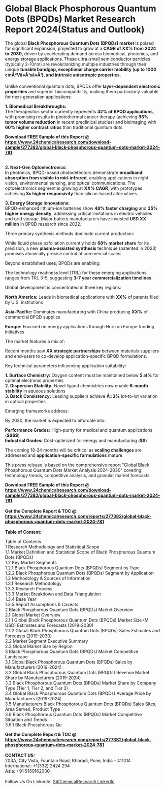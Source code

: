 <h1>Global Black Phosphorous Quantum Dots (BPQDs) Market Research Report 2024(Status and Outlook)</h1><p>The global <strong>Black Phosphorous Quantum Dots (BPQDs) market</strong> is poised for significant expansion, projected to grow at a <strong>CAGR of XX% from 2024 to 2030</strong>, driven by accelerating demand across biomedical, photonics, and energy storage applications. These ultra-small semiconductor particles (typically 2-10nm) are revolutionizing multiple industries through their unique <strong>tunable bandgap, exceptional charge carrier mobility (up to 1000 cmÂ²Vâ»Â¹sâ»Â¹), and intrinsic anisotropic properties</strong>.</p><p>Unlike conventional quantum dots, BPQDs offer <strong>layer-dependent electronic properties</strong> and superior biocompatibility, making them particularly valuable for next-generation applications:</p><p><strong>1. Biomedical Breakthroughs:</strong><br>
The therapeutics sector currently represents <strong>42% of BPQD applications</strong>, with promising results in photothermal cancer therapy (achieving <strong>93% tumor volume reduction</strong> in recent preclinical studies) and bioimaging with <strong>60% higher contrast ratios</strong> than traditional quantum dots.</p><div><b>Download FREE Sample of this Report @ 
            <a href="https://www.24chemicalresearch.com/download-sample/277382/global-black-phosphorous-quantum-dots-market-2024-781">
            https://www.24chemicalresearch.com/download-sample/277382/global-black-phosphorous-quantum-dots-market-2024-781</a></b></div><br><p><strong>2. Next-Gen Optoelectronics:</strong><br>
In photonics, BPQD-based photodetectors demonstrate <strong>broadband absorption from visible to mid-infrared</strong>, enabling applications in night vision, environmental sensing, and optical communications. The optoelectronics segment is growing at <strong>XX% CAGR</strong>, with prototypes achieving <strong>3x higher responsivity</strong> than silicon-based alternatives.</p><p><strong>3. Energy Storage Innovations:</strong><br>
BPQD-enhanced lithium-ion batteries show <strong>48% faster charging</strong> and <strong>35% higher energy density</strong>, addressing critical limitations in electric vehicles and grid storage. Major battery manufacturers have invested <strong>USD XX million</strong> in BPQD research since 2022.</p><p>Three primary synthesis methods dominate current production:</p><p>While liquid phase exfoliation currently holds <strong>68% market share</strong> for its precision, a new <strong>plasma-assisted synthesis</strong> technique (patented in 2023) promises atomically precise control at commercial scales.</p><p>Beyond established uses, BPQDs are enabling:</p><p>The technology readiness level (TRL) for these emerging applications ranges from TRL 3-5, suggesting <strong>3-7 year commercialization timelines</strong>.</p><p>Global development is concentrated in three key regions:</p><p><strong>North America:</strong> Leads in biomedical applications with <strong>XX%</strong> of patents filed by U.S. institutions</p><p><strong>Asia-Pacific:</strong> Dominates manufacturing with China producing <strong>XX%</strong> of commercial BPQD supplies</p><p><strong>Europe:</strong> Focused on energy applications through Horizon Europe funding initiatives</p><p>The market features a mix of:</p><p>Recent months saw <strong>XX strategic partnerships</strong> between materials suppliers and end-users to co-develop application-specific BPQD formulations.</p><p>Key technical parameters influencing application suitability:</p><p><strong>1. Surface Chemistry:</strong> Oxygen content must be maintained below <strong>5 at%</strong> for optimal electronic properties<br>
<strong>2. Dispersion Stability:</strong> Novel ligand chemistries now enable <strong>6-month stability</strong> in aqueous solutions<br>
<strong>3. Batch Consistency:</strong> Leading suppliers achieve <strong>Â±3%</strong> lot-to-lot variation in optical properties</p><p>Emerging frameworks address:</p><p>By 2030, the market is expected to bifurcate into:</p><p><strong>Performance Grades:</strong> High-purity for medical and quantum applications (<strong>$$$$</strong>)<br>
<strong>Industrial Grades:</strong> Cost-optimized for energy and manufacturing (<strong>$$</strong>)</p><p>The coming 18-24 months will be critical as <strong>scaling challenges</strong> are addressed and <strong>application-specific formulations</strong> mature.</p><p>This press release is based on the comprehensive report "Global Black Phosphorous Quantum Dots Market Analysis 2024-2030" covering technology trends, competitive analysis, and granular market forecasts.</p><div><b>Download FREE Sample of this Report @ 
            <a href="https://www.24chemicalresearch.com/download-sample/277382/global-black-phosphorous-quantum-dots-market-2024-781">
            https://www.24chemicalresearch.com/download-sample/277382/global-black-phosphorous-quantum-dots-market-2024-781</a></b></div><br><div><b>Get the Complete Report & TOC @ 
            <a href="https://www.24chemicalresearch.com/reports/277382/global-black-phosphorous-quantum-dots-market-2024-781">
            https://www.24chemicalresearch.com/reports/277382/global-black-phosphorous-quantum-dots-market-2024-781</a></b></div><br>
            <b>Table of Content:</b><p>Table of Contents<br />
1 Research Methodology and Statistical Scope<br />
1.1 Market Definition and Statistical Scope of Black Phosphorous Quantum Dots (BPQDs)<br />
1.2 Key Market Segments<br />
1.2.1 Black Phosphorous Quantum Dots (BPQDs) Segment by Type<br />
1.2.2 Black Phosphorous Quantum Dots (BPQDs) Segment by Application<br />
1.3 Methodology & Sources of Information<br />
1.3.1 Research Methodology<br />
1.3.2 Research Process<br />
1.3.3 Market Breakdown and Data Triangulation<br />
1.3.4 Base Year<br />
1.3.5 Report Assumptions & Caveats<br />
2 Black Phosphorous Quantum Dots (BPQDs) Market Overview<br />
2.1 Global Market Overview<br />
2.1.1 Global Black Phosphorous Quantum Dots (BPQDs) Market Size (M USD) Estimates and Forecasts (2019-2030)<br />
2.1.2 Global Black Phosphorous Quantum Dots (BPQDs) Sales Estimates and Forecasts (2019-2030)<br />
2.2 Market Segment Executive Summary<br />
2.3 Global Market Size by Region<br />
3 Black Phosphorous Quantum Dots (BPQDs) Market Competitive Landscape<br />
3.1 Global Black Phosphorous Quantum Dots (BPQDs) Sales by Manufacturers (2019-2024)<br />
3.2 Global Black Phosphorous Quantum Dots (BPQDs) Revenue Market Share by Manufacturers (2019-2024)<br />
3.3 Black Phosphorous Quantum Dots (BPQDs) Market Share by Company Type (Tier 1, Tier 2, and Tier 3)<br />
3.4 Global Black Phosphorous Quantum Dots (BPQDs) Average Price by Manufacturers (2019-2024)<br />
3.5 Manufacturers Black Phosphorous Quantum Dots (BPQDs) Sales Sites, Area Served, Product Type<br />
3.6 Black Phosphorous Quantum Dots (BPQDs) Market Competitive Situation and Trends<br />
3.6.1 Black Phosphorous Qu</p><div><b>Get the Complete Report & TOC @ 
            <a href="https://www.24chemicalresearch.com/reports/277382/global-black-phosphorous-quantum-dots-market-2024-781">
            https://www.24chemicalresearch.com/reports/277382/global-black-phosphorous-quantum-dots-market-2024-781</a></b></div><br><b>CONTACT US:</b><br>
            203A, City Vista, Fountain Road, Kharadi, Pune, India - 411014<br>
            International: +1(332) 2424 294<br>
            Asia: +91 9169162030 <br><br>
            Follow Us On LinkedIn: <a href="https://www.linkedin.com/company/24chemicalresearch/">24ChemicalResearch LinkedIn</a>
